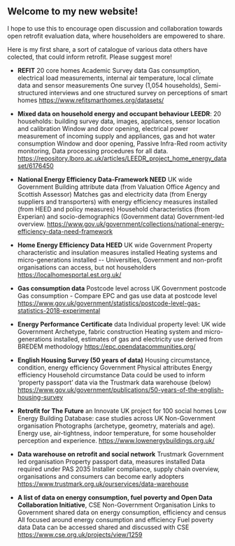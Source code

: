 ## Welcome to my new website!

I hope to use this to encourage open discussion and collaboration towards open retrofit evaluation data, where householders are empowered to share.

[Project canvas]: (https://docs.google.com/presentation/d/1jrCcgZkHrWQwSxNHu8bHaxcBfwuXTQuWxodSIik4T9g/edit#slide=id.p)

[Project Roadmap]: (https://github.com/users/KateSimpson/projects/1)

[README file]: (https://github.com/KateSimpson/Open-access-data-driven-retrofit-evaluation/blob/gh-pages/README.md)

[LICENCE]: (https://github.com/KateSimpson/Open-access-data-driven-retrofit-evaluation/blob/gh-pages/LICENCE)


Here is my first share, a sort of catalogue of various data others have colected, that could inform retrofit. Please suggest more!

- **REFIT** 20 core homes	Academic	Survey data	Gas consumption, electrical load measurements, internal air temperature, local climate data and sensor measurements	One survey (1,054 households), Semi-structured interviews and one structured survey on perceptions of smart homes	https://www.refitsmarthomes.org/datasets/

- **Mixed data on household energy and occupant behaviour	LEEDR**: 20 households: building survey data, images, appliances, sensor location and calibration	Window and door opening, electrical power measurement of incoming supply and appliances, gas and hot water consumption	Window and door opening, Passive Infra-Red room activity monitoring, 
Data processing procedures for all data.	https://repository.lboro.ac.uk/articles/LEEDR_project_home_energy_dataset/6176450

- **National Energy Efficiency Data-Framework	NEED** UK wide	Government	Building attribute data (from Valuation Office Agency and Scottish Assessor)	Matches gas and electricity data (from Energy suppliers and transporters) with energy efficiency measures installed (from HEED and policy measures)	Household characteristics (from Experian) and socio-demographics (Government data)	Government-led overview. https://www.gov.uk/government/collections/national-energy-efficiency-data-need-framework

- **Home Energy Efficiency Data	HEED** UK wide	Government	Property characteristic and insulation measures installed	Heating systems and micro-generations installed	--	Universities, Government and non-profit organisations can access, but not householders	https://localhomesportal.est.org.uk/

- **Gas consumption data**	Postcode level across UK	Government	postcode	Gas consumption	-	Compare EPC and gas use data at postcode level	https://www.gov.uk/government/statistics/postcode-level-gas-statistics-2018-experimental

- **Energy Performance Certificate** data	Individual property level: UK wide	Government	Archetype, fabric construction	Heating system and micro-generations installed, estimates of gas and electricity use derived from BREDEM methodology	https://epc.opendatacommunities.org/

- **English Housing Survey (50 years of data)**	Housing circumstance, condition, energy efficiency	Government	Physical attributes 	Energy efficiency	Household circumstance	Data could be used to inform ‘property passport’ data via the Trustmark data warehouse (below)	https://www.gov.uk/government/publications/50-years-of-the-english-housing-survey

- **Retrofit for The Future** an Innovate UK project for 100 social homes	Low Energy Building Database: case studies across UK 	Non-Government organisation	Photographs (archetype, geometry, materials and age).	Energy use, air-tightness, indoor temperature, for some	householder perception and experience.	https://www.lowenergybuildings.org.uk/

- **Data warehouse on retrofit and social network**	Trustmark	Government led organisation	Property passport data, measures installed	Data required under PAS 2035	Installer compliance, supply chain overview, organisations and consumers can become early adopters	https://www.trustmark.org.uk/ourservices/data-warehouse

- **A list of data on energy consumption, fuel poverty and 	Open Data Collaboration Initiative**, CSE	Non-Government Organisation	Links to Government shared data on energy consumption, efficiency and census 	All focused around energy consumption and efficiency	Fuel poverty data	Data can be accessed shared and discussed with CSE	https://www.cse.org.uk/projects/view/1259



